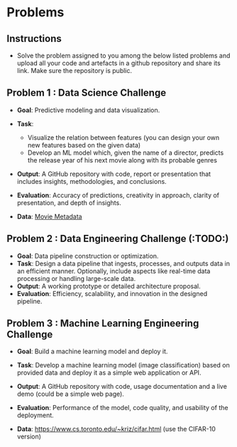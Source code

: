 # Problems

## Instructions

  - Solve the problem assigned to you among the below listed problems and upload all your code and artefacts in a github repository and share its link. Make sure the repository is public.

## Problem 1 : Data Science Challenge

  - **Goal**: Predictive modeling and data visualization.
  - **Task**: 
    - Visualize the relation between features (you can design your own new features based on the given data)
	- Develop an ML model which, given the name of a director, predicts the release year of his next movie along with its probable genres
  - **Output**: A GitHub repository with code, report or presentation that includes insights, methodologies, and conclusions.
  - **Evaluation**: Accuracy of predictions, creativity in approach, clarity of presentation, and depth of insights.

  - **Data**: [Movie Metadata](./data/movie_metadata.csv)

## Problem 2 : Data Engineering Challenge (:TODO:)

  - **Goal**: Data pipeline construction or optimization.
  - **Task**: Design a data pipeline that ingests, processes, and outputs data in an efficient manner. Optionally, include aspects like real-time data processing or handling large-scale data.
  - **Output**: A working prototype or detailed architecture proposal.
  - **Evaluation**: Efficiency, scalability, and innovation in the designed pipeline.

## Problem 3 : Machine Learning Engineering Challenge

  - **Goal**: Build a machine learning model and deploy it.
  - **Task**: Develop a machine learning model (image classification) based on provided data and deploy it as a simple web application or API.
  - **Output**: A GitHub repository with code, usage documentation and a live demo (could be a simple web page).
  - **Evaluation**: Performance of the model, code quality, and usability of the deployment.

  - **Data**: https://www.cs.toronto.edu/~kriz/cifar.html (use the CIFAR-10 version)
